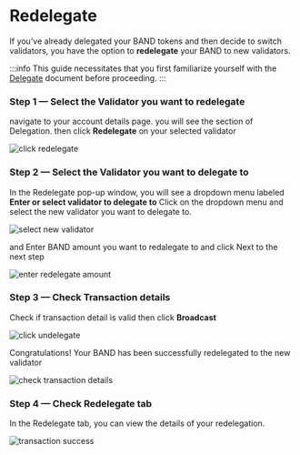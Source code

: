 # Redelegate

If you've already delegated your BAND tokens and then decide to switch validators, you have the option to **redelegate** your BAND to new validators.

:::info
This guide necessitates that you first familiarize yourself with the [Delegate](./02-delegate.md) document before proceeding.
:::

### Step 1 — Select the Validator you want to redelegate

navigate to your account details page. you will see the section of Delegation. then click **Redelegate** on your selected validator

![click redelegate](/img/staking/redelegate_section.png)

### Step 2 — Select the Validator you want to delegate to

In the Redelegate pop-up window, you will see a dropdown menu labeled **Enter or select validator to delegate to** Click on the dropdown menu and select the new validator you want to delegate to.

![select new validator](/img/staking/redelegate_to.png)

and Enter BAND amount you want to redalegate to and click Next to the next step

![enter redelegate amount](/img/staking/redelegate_enter_amount.png)

### Step 3 — Check Transaction details

Check if transaction detail is valid then click **Broadcast**

![click undelegate](/img/staking/redelegate_transaction_detail.png)

Congratulations! Your BAND has been successfully redelegated to the new validator

![check transaction details](/img/staking/undelegate_transaction_success.png)

### Step 4 — Check Redelegate tab

In the Redelegate tab, you can view the details of your redelegation.

![transaction success](/img/staking/redelegate_details.png)
